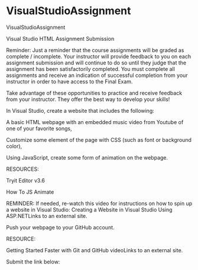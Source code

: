 # VisualStudioAssignment
VisualStudioAssignment

Visual Studio HTML Assignment Submission

Reminder: Just a reminder that the course assignments will be graded as complete / incomplete. Your instructor will provide feedback to you on each assignment submission and will continue to do so until they judge that the assignment has been satisfactorily completed. You must complete all assignments and receive an indication of successful completion from your instructor in order to have access to the Final Exam.

Take advantage of these opportunities to practice and receive feedback from your instructor. They offer the best way to develop your skills!

 

In Visual Studio, create a website that includes the following:

A basic HTML webpage with an embedded music video from Youtube of one of your favorite songs,

Customize some element of the page with CSS (such as font or background color),

Using JavaScript, create some form of animation on the webpage.

RESOURCES:

Tryit Editor v3.6

How To JS Animate

REMINDER: If needed, re-watch this video for instructions on how to spin up a website in Visual Studio: Creating a Website in Visual Studio Using ASP.NETLinks to an external site.

Push your webpage to your GitHub account.

RESOURCE:

Getting Started Faster with Git and GitHub videoLinks to an external site.

Submit the link below:


